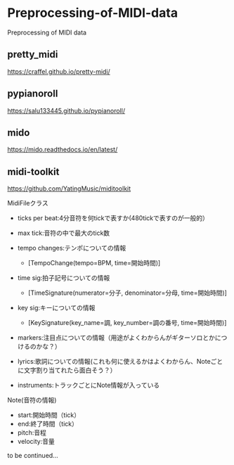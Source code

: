 # Preprocessing-of-MIDI-data
Preprocessing of MIDI data

## pretty_midi
https://craffel.github.io/pretty-midi/

## pypianoroll
https://salu133445.github.io/pypianoroll/

## mido
https://mido.readthedocs.io/en/latest/

## midi-toolkit
https://github.com/YatingMusic/miditoolkit

MidiFileクラス
- ticks per beat:4分音符を何tickで表すか(480tickで表すのが一般的）

- max tick:音符の中で最大のtick数

- tempo changes:テンポについての情報
  - [TempoChange(tempo=BPM, time=開始時間)]

- time sig:拍子記号についての情報
  - [TimeSignature(numerator=分子, denominator=分母, time=開始時間)]

- key sig:キーについての情報
  - [KeySignature(key_name=調, key_number=調の番号, time=開始時間)]

- markers:注目点についての情報（用途がよくわからんがギターソロとかにつけるのかな？）

- lyrics:歌詞についての情報(これも何に使えるかはよくわからん、Noteごとに文字割り当てれたら面白そう？）

- instruments:トラックごとにNote情報が入っている

Note(音符の情報)

- start:開始時間（tick）
- end:終了時間（tick）
- pitch:音程
- velocity:音量

to be continued...
